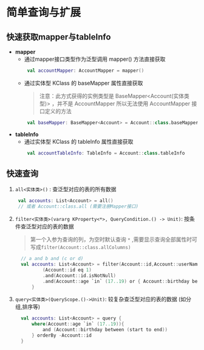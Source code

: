 # 简单查询与扩展

## 快速获取mapper与tableInfo

- **mapper**
    - 通过mapper接口类型作为泛型调用 mapper() 方法直接获取
      ````kotlin
       val accountMapper: AccountMapper = mapper()
      ````
    - 通过实体型 KClass 的 baseMapper 属性直接获取
      > 注意：此方式获得的实例类型是 BaseMapper<Account(实体类型)>
      ，并不是 AccountMapper 所以无法使用 AccountMapper 接口定义的方法
       ````kotlin
        val baseMapper: BaseMapper<Account> = Account::class.baseMapper
       ````
- **tableInfo**
    - 通过实体型 KClass 的 tableInfo 属性直接获取
      ````kotlin
       val accountTableInfo: TableInfo = Account::class.tableInfo
      ````

## 快速查询

1. `all<实体类>()` : 查泛型对应的表的所有数据

      ```kotlin
       val accounts: List<Account> = all()
       // 或者 Account::class.all (需要注册Mapper接口)
      ```

2. `filter<实体类>(vararg KProperty<*>, QueryCondition.() -> Unit)`: 按条件查泛型对应的表的数据
      > 第一个入参为查询的列，为空时默认查询 `*` ,需要显示查询全部属性时可写成`filter(Account::class.allColumns)`
    
      ```kotlin
        // a and b and (c or d)
        val accounts: List<Account> = filter(Account::id,Account::userName) {
                (Account::id eq 1)
                .and(Account::id.isNotNull)
                .and(Account::age `in` (17..19) or { Account::birthday between (start to end) })
            }
      ```

3. `query<实体类>(QueryScope.()->Unit)`: 较复杂查泛型对应的表的数据 (如分组,排序等)

      ```kotlin
        val accounts: List<Account> = query {
            where(Account::age `in` (17..19)){
                and (Account::birthday between (start to end))
            } orderBy -Account::id
        }
      ```